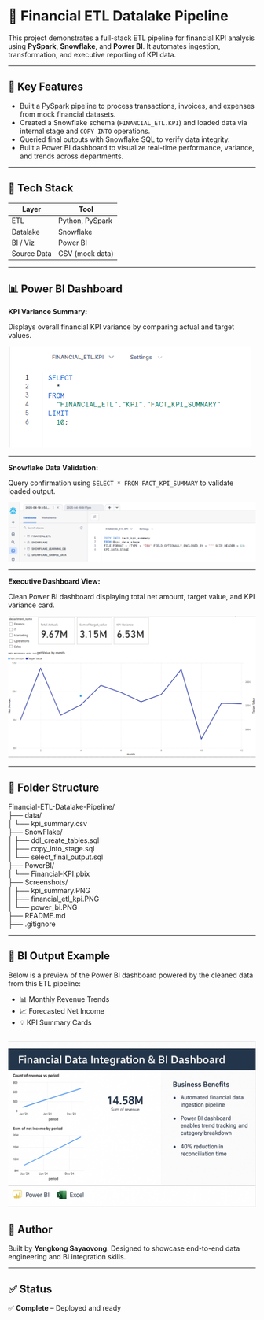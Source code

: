# 💼 Financial ETL Datalake Pipeline

This project demonstrates a full-stack ETL pipeline for financial KPI analysis using **PySpark**, **Snowflake**, and **Power BI**. It automates ingestion, transformation, and executive reporting of KPI data.

---

## 📌 Key Features

- Built a PySpark pipeline to process transactions, invoices, and expenses from mock financial datasets.
- Created a Snowflake schema (`FINANCIAL_ETL.KPI`) and loaded data via internal stage and `COPY INTO` operations.
- Queried final outputs with Snowflake SQL to verify data integrity.
- Built a Power BI dashboard to visualize real-time performance, variance, and trends across departments.

---

## 🧱 Tech Stack

| Layer       | Tool            |
|-------------|-----------------|
| ETL         | Python, PySpark |
| Datalake    | Snowflake       |
| BI / Viz    | Power BI        |
| Source Data | CSV (mock data) |

---

## 📊 Power BI Dashboard

**KPI Variance Summary:**

Displays overall financial KPI variance by comparing actual and target values.

![KPI Summary Table](Screenshots/kpi_summary.PNG)

---

**Snowflake Data Validation:**

Query confirmation using `SELECT * FROM FACT_KPI_SUMMARY` to validate loaded output.

![Snowflake Output](Screenshots/financial_etl_kpi.PNG)

---

**Executive Dashboard View:**

Clean Power BI dashboard displaying total net amount, target value, and KPI variance card.

![Power BI View](Screenshots/power_bi.PNG)

---

## 📁 Folder Structure
Financial-ETL-Datalake-Pipeline/ <br>
├── data/ <br>
│   └── kpi_summary.csv <br>
├── SnowFlake/ <br>
│   ├── ddl_create_tables.sql <br>
│   ├── copy_into_stage.sql <br>
│   └── select_final_output.sql <br>
├── PowerBI/ <br>
│   └── Financial-KPI.pbix <br>
├── Screenshots/ <br>
│   ├── kpi_summary.PNG <br>
│   ├── financial_etl_kpi.PNG <br>
│   └── power_bi.PNG <br>
├── README.md <br>
├── .gitignore



---
## 🔎 BI Output Example
Below is a preview of the Power BI dashboard powered by the cleaned data from this ETL pipeline:

- 📊 Monthly Revenue Trends
- 📈 Forecasted Net Income
- 💡 KPI Summary Cards

![BI Visual](Screenshots/ETL-Financial-BI-Dashboard-Summary.png)
---
## 🧠 Author

Built by **Yengkong Sayaovong**. Designed to showcase end-to-end data engineering and BI integration skills.

---

## ✅ Status

✅ **Complete** – Deployed and ready




